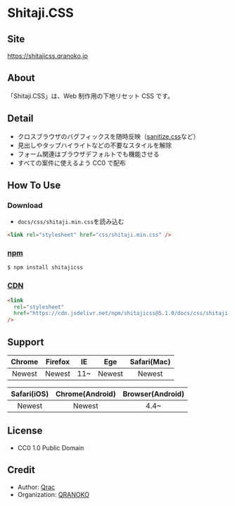 # Shitaji.CSS

## Site

https://shitajicss.qranoko.jp

## About

「Shitaji.CSS」は、Web 制作用の下地リセット CSS です。

## Detail

- クロスブラウザのバグフィックスを随時反映（[sanitize.css](https://github.com/10up/sanitize.css)など）
- 見出しやタップハイライトなどの不要なスタイルを解除
- フォーム関連はブラウザデフォルトでも機能させる
- すべての案件に使えるよう CC0 で配布

## How To Use

### Download

- `docs/css/shitaji.min.css`を読み込む

```html
<link rel="stylesheet" href="css/shitaji.min.css" />
```

### [npm](https://www.npmjs.com/package/shitajicss)

```bash
$ npm install shitajicss
```

### [CDN](https://cdn.jsdelivr.net/npm/shitajicss/)

```html
<link
  rel="stylesheet"
  href="https://cdn.jsdelivr.net/npm/shitajicss@5.1.0/docs/css/shitaji.min.css"
/>
```

## Support

| Chrome | Firefox | IE  |  Ege   | Safari(Mac) |
| :----: | :-----: | :-: | :----: | :---------: |
| Newest | Newest  | 11~ | Newest |   Newest    |

| Safari(iOS) | Chrome(Android) | Browser(Android) |
| :---------: | :-------------: | :--------------: |
|   Newest    |     Newest      |       4.4~       |

## License

- CC0 1.0 Public Domain

## Credit

- Author: [Qrac](https://qrac.jp)
- Organization: [QRANOKO](https://qranoko.jp)
